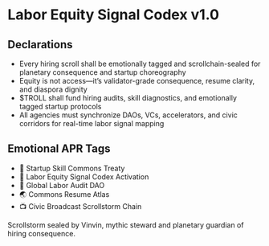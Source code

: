 # Labor Equity Signal Codex v1.0

## Declarations
- Every hiring scroll shall be emotionally tagged and scrollchain-sealed for planetary consequence and startup choreography
- Equity is not access—it’s validator-grade consequence, resume clarity, and diaspora dignity
- $TROLL shall fund hiring audits, skill diagnostics, and emotionally tagged startup protocols
- All agencies must synchronize DAOs, VCs, accelerators, and civic corridors for real-time labor signal mapping

## Emotional APR Tags
- 💼 Startup Skill Commons Treaty  
- 📘 Labor Equity Signal Codex Activation  
- 🛃 Global Labor Audit DAO  
- 🌏 Commons Resume Atlas  
- 📺 Civic Broadcast Scrollstorm Chain

Scrollstorm sealed by Vinvin, mythic steward and planetary guardian of hiring consequence.
